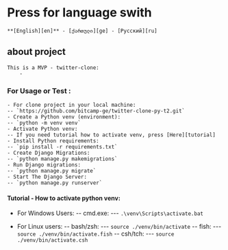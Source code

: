 # Press for language swith

    **[English][en]** - [ქართული][ge] - [Русский][ru]

## about project
    This is a MVP - twitter-clone:
        - 

### For Usage or Test :
    - For clone project in your local machine:
    -- `https://github.com/bitcamp-ge/twitter-clone-py-t2.git`
    - Create a Python venv (environment):
    -- `python -m venv venv`
    - Activate Python venv:
    -- If you need tutorial how to activate venv, press [Here][tutorial]
    - Install Python requirements:
    -- `pip install -r requirements.txt`
    - Create Django Migrations:
    -- `python manage.py makemigrations`
    - Run Django migrations:
    -- `python manage.py migrate`
    - Start The Django Server:
    -- `python manage.py runserver`


#### Tutorial - How to activate python venv:

- For Windows Users:
-- cmd.exe:
--- `.\venv\Scripts\activate.bat`

- For Linux users:
-- bash/zsh:
--- `source ./venv/bin/activate`
-- fish:
--- `source ./venv/bin/activate.fish`
-- csh/tch:
--- `source ./venv/bin/activate.csh`





[en]: https://github.com/bitcamp-group-2/twitter-clone-py-t2#readme
[ge]: readme.ge.md
[ru]: readme.ru.md